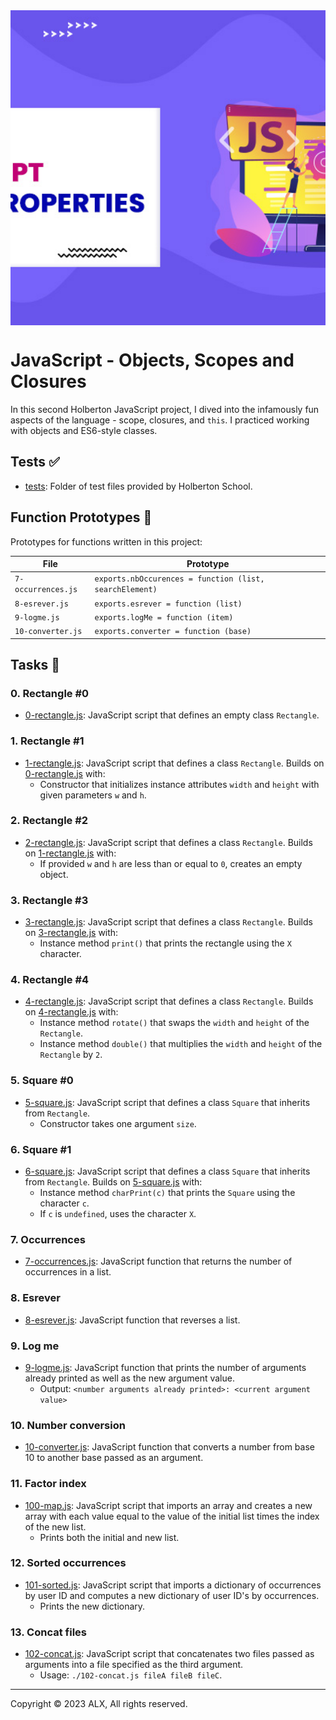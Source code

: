 
<div style="width: 100%; height: 0; padding-bottom: 100%; position: relative;">
    <img src="Javascript-Object.jpg" alt="OOP Image" style="position: absolute; width: 100%; height: 100%; object-fit: cover;">
</div>


# JavaScript - Objects, Scopes and Closures

In this second Holberton JavaScript project, I dived into the infamously fun aspects of the language - scope, closures, and `this`. I practiced working with objects and ES6-style classes.

## Tests ✅

- [tests](./tests): Folder of test files provided by Holberton School.

## Function Prototypes 💾

Prototypes for functions written in this project:

| File               | Prototype                                               |
| ------------------ | ------------------------------------------------------- |
| `7-occurrences.js` | `exports.nbOccurences = function (list, searchElement)` |
| `8-esrever.js`     | `exports.esrever = function (list)`                     |
| `9-logme.js`       | `exports.logMe = function (item)`                       |
| `10-converter.js`  | `exports.converter = function (base)`                   |

## Tasks 📜

### 0. Rectangle #0

- [0-rectangle.js](./0-rectangle.js): JavaScript script that defines an empty class `Rectangle`.

### 1. Rectangle #1

- [1-rectangle.js](./1-rectangle.js): JavaScript script that defines a class `Rectangle`. Builds on [0-rectangle.js](./0-rectangle.js) with:
    - Constructor that initializes instance attributes `width` and `height` with given parameters `w` and `h`.

### 2. Rectangle #2

- [2-rectangle.js](./2-rectangle.js): JavaScript script that defines a class `Rectangle`. Builds on [1-rectangle.js](./1-rectangle.js) with:
    - If provided `w` and `h` are less than or equal to `0`, creates an empty object.

### 3. Rectangle #3

- [3-rectangle.js](./3-rectangle.js): JavaScript script that defines a class `Rectangle`. Builds on [3-rectangle.js](./3-rectangle.js) with:
    - Instance method `print()` that prints the rectangle using the `X` character.

### 4. Rectangle #4

- [4-rectangle.js](./4-rectangle.js): JavaScript script that defines a class `Rectangle`. Builds on [4-rectangle.js](./4-rectangle.js) with:
    - Instance method `rotate()` that swaps the `width` and `height` of the `Rectangle`.
    - Instance method `double()` that multiplies the `width` and `height` of the `Rectangle` by `2`.

### 5. Square #0

- [5-square.js](./5-square.js): JavaScript script that defines a class `Square` that inherits from `Rectangle`.
    - Constructor takes one argument `size`.

### 6. Square #1

- [6-square.js](./6-square.js): JavaScript script that defines a class `Square` that inherits from `Rectangle`. Builds on [5-square.js](./5-square.js) with:
    - Instance method `charPrint(c)` that prints the `Square` using the character `c`.
    - If `c` is `undefined`, uses the character `X`.

### 7. Occurrences

- [7-occurrences.js](./7-occurrences.js): JavaScript function that returns the number of occurrences in a list.

### 8. Esrever

- [8-esrever.js](./8-esrever.js): JavaScript function that reverses a list.

### 9. Log me

- [9-logme.js](./9-logme.js): JavaScript function that prints the number of arguments already printed as well as the new argument value.
    - Output: `<number arguments already printed>: <current argument value>`

### 10. Number conversion

- [10-converter.js](./10-converter.js): JavaScript function that converts a number from base 10 to another base passed as an argument.

### 11. Factor index

- [100-map.js](./100-map.js): JavaScript script that imports an array and creates a new array with each value equal to the value of the initial list times the index of the new list.
    - Prints both the initial and new list.

### 12. Sorted occurrences

- [101-sorted.js](./101-sorted.js): JavaScript script that imports a dictionary of occurrences by user ID and computes a new dictionary of user ID's by occurrences.
    - Prints the new dictionary.

### 13. Concat files

- [102-concat.js](./102-concat.js): JavaScript script that concatenates two files passed as arguments into a file specified as the third argument.
    - Usage: `./102-concat.js fileA fileB fileC`.

---

Copyright © 2023 ALX, All rights reserved.
